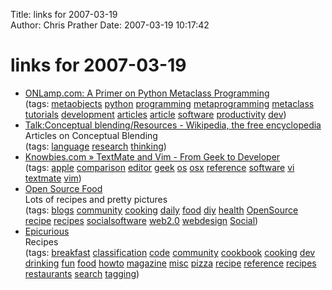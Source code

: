 Title: links for 2007-03-19  
Author: Chris Prather
Date: 2007-03-19 10:17:42

# links for 2007-03-19
<ul class="delicious">
	<li>
		<div class="delicious-link"><a href="http://www.onlamp.com/lpt/a/3388">ONLamp.com: A Primer on Python Metaclass Programming</a></div>
		<div class="delicious-tags">(tags: <a href="http://del.icio.us/perigrin/metaobjects">metaobjects</a> <a href="http://del.icio.us/perigrin/python">python</a> <a href="http://del.icio.us/perigrin/programming">programming</a> <a href="http://del.icio.us/perigrin/metaprogramming">metaprogramming</a> <a href="http://del.icio.us/perigrin/metaclass">metaclass</a> <a href="http://del.icio.us/perigrin/tutorials">tutorials</a> <a href="http://del.icio.us/perigrin/development">development</a> <a href="http://del.icio.us/perigrin/articles">articles</a> <a href="http://del.icio.us/perigrin/article">article</a> <a href="http://del.icio.us/perigrin/software">software</a> <a href="http://del.icio.us/perigrin/productivity">productivity</a> <a href="http://del.icio.us/perigrin/dev">dev</a>)</div>
	</li>
	<li>
		<div class="delicious-link"><a href="http://en.wikipedia.org/wiki/Talk:Conceptual_blending/Resources">Talk:Conceptual blending/Resources - Wikipedia, the free encyclopedia</a></div>
		<div class="delicious-extended">Articles on Conceptual Blending</div>
		<div class="delicious-tags">(tags: <a href="http://del.icio.us/perigrin/language">language</a> <a href="http://del.icio.us/perigrin/research">research</a> <a href="http://del.icio.us/perigrin/thinking">thinking</a>)</div>
	</li>
	<li>
		<div class="delicious-link"><a href="http://www.knowbies.com/vladimir-cvetic/programming/textmate-and-vim/">Knowbies.com » TextMate and Vim - From Geek to Developer</a></div>
		<div class="delicious-tags">(tags: <a href="http://del.icio.us/perigrin/apple">apple</a> <a href="http://del.icio.us/perigrin/comparison">comparison</a> <a href="http://del.icio.us/perigrin/editor">editor</a> <a href="http://del.icio.us/perigrin/geek">geek</a> <a href="http://del.icio.us/perigrin/os">os</a> <a href="http://del.icio.us/perigrin/osx">osx</a> <a href="http://del.icio.us/perigrin/reference">reference</a> <a href="http://del.icio.us/perigrin/software">software</a> <a href="http://del.icio.us/perigrin/vi">vi</a> <a href="http://del.icio.us/perigrin/textmate">textmate</a> <a href="http://del.icio.us/perigrin/vim">vim</a>)</div>
	</li>
	<li>
		<div class="delicious-link"><a href="http://www.opensourcefood.com/">Open Source Food</a></div>
		<div class="delicious-extended">Lots of recipes and pretty pictures</div>
		<div class="delicious-tags">(tags: <a href="http://del.icio.us/perigrin/blogs">blogs</a> <a href="http://del.icio.us/perigrin/community">community</a> <a href="http://del.icio.us/perigrin/cooking">cooking</a> <a href="http://del.icio.us/perigrin/daily">daily</a> <a href="http://del.icio.us/perigrin/food">food</a> <a href="http://del.icio.us/perigrin/diy">diy</a> <a href="http://del.icio.us/perigrin/health">health</a> <a href="http://del.icio.us/perigrin/OpenSource">OpenSource</a> <a href="http://del.icio.us/perigrin/recipe">recipe</a> <a href="http://del.icio.us/perigrin/recipes">recipes</a> <a href="http://del.icio.us/perigrin/socialsoftware">socialsoftware</a> <a href="http://del.icio.us/perigrin/web2.0">web2.0</a> <a href="http://del.icio.us/perigrin/webdesign">webdesign</a> <a href="http://del.icio.us/perigrin/Social">Social</a>)</div>
	</li>
	<li>
		<div class="delicious-link"><a href="http://www.epicurious.com/">Epicurious</a></div>
		<div class="delicious-extended">Recipes</div>
		<div class="delicious-tags">(tags: <a href="http://del.icio.us/perigrin/breakfast">breakfast</a> <a href="http://del.icio.us/perigrin/classification">classification</a> <a href="http://del.icio.us/perigrin/code">code</a> <a href="http://del.icio.us/perigrin/community">community</a> <a href="http://del.icio.us/perigrin/cookbook">cookbook</a> <a href="http://del.icio.us/perigrin/cooking">cooking</a> <a href="http://del.icio.us/perigrin/dev">dev</a> <a href="http://del.icio.us/perigrin/drinking">drinking</a> <a href="http://del.icio.us/perigrin/fun">fun</a> <a href="http://del.icio.us/perigrin/food">food</a> <a href="http://del.icio.us/perigrin/howto">howto</a> <a href="http://del.icio.us/perigrin/magazine">magazine</a> <a href="http://del.icio.us/perigrin/misc">misc</a> <a href="http://del.icio.us/perigrin/pizza">pizza</a> <a href="http://del.icio.us/perigrin/recipe">recipe</a> <a href="http://del.icio.us/perigrin/reference">reference</a> <a href="http://del.icio.us/perigrin/recipes">recipes</a> <a href="http://del.icio.us/perigrin/restaurants">restaurants</a> <a href="http://del.icio.us/perigrin/search">search</a> <a href="http://del.icio.us/perigrin/tagging">tagging</a>)</div>
	</li>
</ul>

